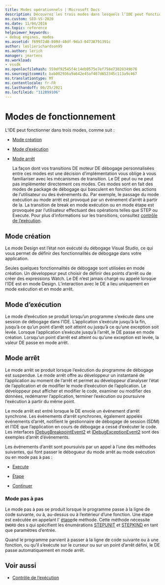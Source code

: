 ```yaml
---
title: Modes opérationnels | Microsoft Docs
description: Découvrez les trois modes dans lesquels l’IDE peut fonctionner, en mode Design, en mode exécution et en mode arrêt.
ms.custom: SEO-VS-2020
ms.date: 11/04/2016
ms.topic: reference
helpviewer_keywords:
- debug engines, modes
ms.assetid: f69972d0-809d-40df-9da3-04738791391c
author: leslierichardson95
ms.author: lerich
manager: jmartens
ms.workload:
- vssdk
ms.openlocfilehash: 559df92545f4c14eb0575e7ef758e73028349b76
ms.sourcegitcommit: bab002936a9a642e45af407d652345c113a9c467
ms.translationtype: MT
ms.contentlocale: fr-FR
ms.lasthandoff: 06/25/2021
ms.locfileid: "112899106"
---
```

# <a name="operational-modes"></a>Modes de fonctionnement
L’IDE peut fonctionner dans trois modes, comme suit :

- [Mode création](#vsconoperationalmodesanchor1)

- [Mode d’exécution](#vsconoperationalmodesanchor2)

- [Mode arrêt](#vsconoperationalmodesanchor3)

  La façon dont vos transitions DE moteur DE débogage personnalisées entre ces modes est une décision d’implémentation vous oblige à vous familiariser avec les mécanismes de transition. Le DE peut ou ne peut pas implémenter directement ces modes. Ces modes sont en fait des modes de package de débogage qui basculent en fonction des actions de l’utilisateur ou des événements du. Par exemple, le passage du mode exécution au mode arrêt est provoqué par un événement d’arrêt à partir de la. La transition de break en mode exécution ou en mode étape est provoquée par l’utilisateur effectuant des opérations telles que STEP ou Execute. Pour plus d’informations sur les transitions, consultez [contrôle de l’exécution](../../extensibility/debugger/control-of-execution.md).

## <a name="design-mode"></a><a name="vsconoperationalmodesanchor1"></a> Mode création
 Le mode Design est l’état non exécuté du débogage Visual Studio, ce qui vous permet de définir des fonctionnalités de débogage dans votre application.

 Seules quelques fonctionnalités de débogage sont utilisées en mode création. Un développeur peut choisir de définir des points d’arrêt ou de créer des expressions Watch. Le DE n’est jamais chargé ou appelé lorsque l’IDE est en mode Design. L’interaction avec le DE a lieu uniquement en mode exécution et en mode arrêt.

## <a name="run-mode"></a><a name="vsconoperationalmodesanchor2"></a> Mode d’exécution
 Le mode d’exécution se produit lorsqu’un programme s’exécute dans une session de débogage dans l’IDE. L’application s’exécute jusqu’à la fin, jusqu’à ce qu’un point d’arrêt soit atteint ou jusqu’à ce qu’une exception soit levée. Lorsque l’application s’exécute jusqu’à l’arrêt, le DE passe en mode création. Lorsqu’un point d’arrêt est atteint ou qu’une exception est levée, la valeur DE passe en mode arrêt.

## <a name="break-mode"></a><a name="vsconoperationalmodesanchor3"></a> Mode arrêt
 Le mode arrêt se produit lorsque l’exécution du programme de débogage est suspendue. Le mode arrêt offre au développeur un instantané de l’application au moment de l’arrêt et permet au développeur d’analyser l’état de l’application et de modifier le mode d’exécution de l’application. Le développeur peut afficher et modifier le code, examiner ou modifier des données, redémarrer l’application, terminer l’exécution ou poursuivre l’exécution à partir du même point.

 Le mode arrêt est entré lorsque le DE envoie un événement d’arrêt synchrone. Les événements d’arrêt synchrones, également appelés événements d’arrêt, notifient le gestionnaire de débogage de session (SDM) et l’IDE que l’application en cours de débogage a cessé d’exécuter le code. Les interfaces [IDebugBreakpointEvent2](../../extensibility/debugger/reference/idebugbreakpointevent2.md) et [IDebugExceptionEvent2](../../extensibility/debugger/reference/idebugexceptionevent2.md) sont des exemples d’arrêt d’événements.

 Les événements d’arrêt sont poursuivis par un appel à l’une des méthodes suivantes, qui font passer le débogueur du mode arrêt au mode exécution ou en mode pas à pas :

- [Execute](../../extensibility/debugger/reference/idebugprocess3-execute.md)

- [Étape](../../extensibility/debugger/reference/idebugprocess3-step.md)

- [Continuer](../../extensibility/debugger/reference/idebugprocess3-continue.md)

### <a name="step-mode"></a><a name="vsconoperationalmodesanchor4"></a> Mode pas à pas
 Le mode pas à pas se produit lorsque le programme passe à la ligne de code suivante, ou à, au-dessus ou à l’extérieur d’une fonction. Une étape est exécutée en appelant l' [étape](../../extensibility/debugger/reference/idebugprocess3-step.md)de méthode. Cette méthode nécessite `DWORD` des s qui spécifient les énumérations [STEPUNIT](../../extensibility/debugger/reference/stepunit.md) et [STEPKIND](../../extensibility/debugger/reference/stepkind.md) en tant que paramètres d’entrée.

 Quand le programme parvient à passer à la ligne de code suivante ou à une fonction, ou qu’il s’exécute sur le curseur ou sur un point d’arrêt défini, le DE passe automatiquement en mode arrêt.

## <a name="see-also"></a>Voir aussi
- [Contrôle de l’exécution](../../extensibility/debugger/control-of-execution.md)
